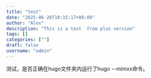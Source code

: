 ```yaml
---
title: "test"
date: "2025-06-26T10:15:17+08:00"
author: "Alex"
description: "This is a test  from plus version"
tags: []
categories: [""]
draft: false
username: "admin"
---
```


测试，是否正确在hugo文件夹内运行了hugo --minixx命令。